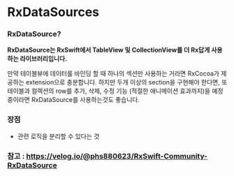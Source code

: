# RxDataSources

### RxDataSource?

**RxDataSource는 RxSwift에서 TableView 및 CollectionView를 더 Rx답게 사용하는 라이브러리입니다.**

만약 테이블뷰에 데이터를 바인딩 할 때 하나의 섹션만 사용하는 거라면 RxCocoa가 제공하는 extension으로 충분합니다. 하지만 두개 이상의 section을 구현해야 한다면, 또 테이블과 컬렉션의 row를 추가, 삭제, 수정 기능 (적절한 애니메이션 효과까지)을 예정 중이라면 RxDataSource를 사용하는것도 좋습니다.

### 장점

* 관련 로직을 분리할 수 있다는 것

### 참고 : https://velog.io/@phs880623/RxSwift-Community-RxDataSource
